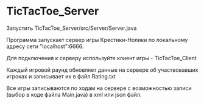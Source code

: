 # TicTacToe_Server
Запустить TicTacToe_Server/src/Server/Server.java

Программа запускает сервер игры Крестики-Нолики
по локальному адресу сети "localhost":6666.

Для подключения к серверу используйте клиент игры - TicTacToe_Client

Каждый игровой раунд обновляет данные на сервере об участвовавших игроках и записывает их в файл Rating.txt

Все игры записываются по ходам на сервере с возможностью записи (выбор в коде файла Main.java) в xml или json файл.
